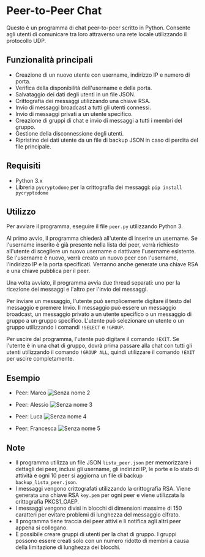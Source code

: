# Peer-to-Peer Chat 

Questo è un programma di chat peer-to-peer scritto in Python. Consente agli utenti di comunicare tra loro attraverso una rete locale utilizzando il protocollo UDP.

## Funzionalità principali

- Creazione di un nuovo utente con username, indirizzo IP e numero di porta.
- Verifica della disponibilità dell'username e della porta.
- Salvataggio dei dati degli utenti in un file JSON.
- Crittografia dei messaggi utilizzando una chiave RSA.
- Invio di messaggi broadcast a tutti gli utenti connessi.
- Invio di messaggi privati a un utente specifico.
- Creazione di gruppi di chat e invio di messaggi a tutti i membri del gruppo.
- Gestione della disconnessione degli utenti.
- Ripristino dei dati utente da un file di backup JSON in caso di perdita del file principale.

## Requisiti

- Python 3.x
- Libreria `pycryptodome` per la crittografia dei messaggi: `pip install pycryptodome`

## Utilizzo

Per avviare il programma, eseguire il file `peer.py` utilizzando Python 3.

Al primo avvio, il programma chiederà all'utente di inserire un username. Se l'username inserito è già presente nella lista dei peer, verrà richiesto all'utente di scegliere un nuovo username o riattivare l'username esistente. Se l'username è nuovo, verrà creato un nuovo peer con l'username, l'indirizzo IP e la porta specificati. Verranno anche generate una chiave RSA e una chiave pubblica per il peer.

Una volta avviato, il programma avvia due thread separati: uno per la ricezione dei messaggi e l'altro per l'invio dei messaggi.

Per inviare un messaggio, l'utente può semplicemente digitare il testo del messaggio e premere Invio. Il messaggio può essere un messaggio broadcast, un messaggio privato a un utente specifico o un messaggio di gruppo a un gruppo specifico. L'utente può selezionare un utente o un gruppo utilizzando i comandi `!SELECT` e `!GROUP`.

Per uscire dal programma, l'utente può digitare il comando `!EXIT`. Se l'utente è in una chat di gruppo, dovrà prima passare alla chat con tutti gli utenti utilizzando il comando `!GROUP ALL`, quindi utilizzare il comando `!EXIT` per uscire completamente.

## Esempio

- Peer: Marco
![Senza nome 2](https://github.com/FioroniCostanza/Chat-P2P/assets/117634064/2752977a-4d1a-4931-9d8e-bcfeeb32465c)

- Peer: Alessio
![Senza nome 3](https://github.com/FioroniCostanza/Chat-P2P/assets/117634064/b9b9004c-10f3-4594-b8cb-2ed5d556d7e4)

- Peer: Luca
![Senza nome 4](https://github.com/FioroniCostanza/Chat-P2P/assets/117634064/c25d7375-8117-46eb-82e8-1770976191f3)

- Peer: Francesca
![Senza nome 5](https://github.com/FioroniCostanza/Chat-P2P/assets/117634064/80dc3342-13c8-4b93-879b-f51340b3004e)

## Note

- Il programma utilizza un file JSON `lista_peer.json` per memorizzare i dettagli dei peer, inclusi gli username, gli indirizzi IP, le porte e lo stato di attività e ogni 10 peer si aggiorna un file di backup `backup_lista_peer.json`.
- I messaggi vengono crittografati utilizzando la crittografia RSA. Viene generata una chiave RSA `key.pem` per ogni peer e viene utilizzata la crittografia PKCS1_OAEP.
- I messaggi vengono divisi in blocchi di dimensioni massime di 150 caratteri per evitare problemi di lunghezza del messaggio cifrato.
- Il programma tiene traccia dei peer attivi e li notifica agli altri peer appena si collegano.
- È possibile creare gruppi di utenti per la chat di gruppo. I gruppi possono essere creati solo con un numero ridotto di membri a causa della limitazione di lunghezza dei blocchi.


